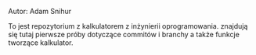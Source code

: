 Autor: Adam Snihur


To jest repozytorium z kalkulatorem z inżynierii oprogramowania.
znajdują się tutaj pierwsze próby dotyczące commitów i branchy a także funkcje tworzące kalkulator.
